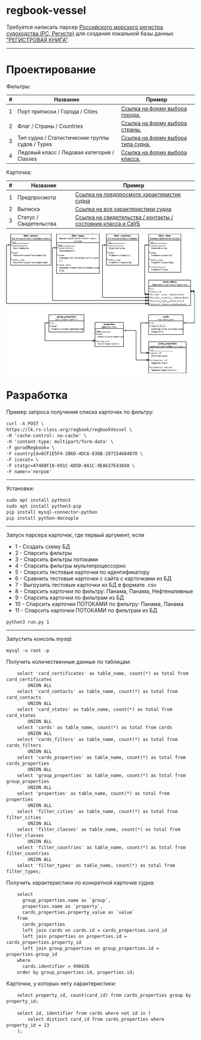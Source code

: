 # regbook-vessel

Требуется написать парсер [Российского морского регистра судоходства (РС, Регистр)](https://rs-class.org/ru/register/about/)
для создания локальной базы данных ["РЕГИСТРОВАЯ КНИГА"](https://lk.rs-class.org/regbook/regbookVessel).

---
# Проектирование

Фильтры:

| # | Название                                        | Пример                                                                                                      |
|---|-------------------------------------------------|-------------------------------------------------------------------------------------------------------------|
| 1 | Порт приписки / Города / Cities                 | [Ссылка на форму выбора города.](https://lk.rs-class.org/regbook/getDictionary2?d=gorodRegbook&f=formfield) |
| 2 | Флаг / Страны / Countries                       | [Ссылка на форму выбора страны.](https://lk.rs-class.org/regbook/getDictionary2?d=countryId&f=formfield)    |
| 3 | Тип судна / Статистические группы судов / Types | [Ссылка на форму выбора типа судна.](https://lk.rs-class.org/regbook/getDictionary2?d=statgr&f=formfield)   |
| 4 | Ледовый класс / Ледовая категория / Classes     | [Ссылка на форму выбора класса.](https://lk.rs-class.org/regbook/getDictionary2?d=icecat&f=formfield)       |

Карточка:

| #  | Название               | Пример                                                                                                                  |
|----|------------------------|-------------------------------------------------------------------------------------------------------------------------|
| 1  | Предпросмотр           | [Ссылка на предпросмотр характеристик судна](https://lk.rs-class.org/regbook/vessel?fleet_id=994121)                    |
| 2  | Выписка                | [Ссылка на все характеристики судна](https://lk.rs-class.org/regbook/vessel?fleet_id=1017605&a=print)                   |
| 3  | Статус / Свидетельства | [Ссылка на свидетельства / контакты / состояния класса и СвУБ](https://lk.rs-class.org/regbook/status?fleet_id=1017605) |

![Схема БД](resources/schema.png?raw=true "Схема БД")

# Разработка

Пример запроса получения списка карточек по фильтру:

```
curl -X POST \
https://lk.rs-class.org/regbook/regbookVessel \
-H 'cache-control: no-cache' \
-H 'content-type: multipart/form-data' \
-F gorodRegbook= \
-F countryId=6CF1E5F4-2B6D-4DC6-836B-287154684870 \
-F icecat= \
-F statgr=47488F18-691C-AD5D-0A1C-9EA637E43848 \
-F namer='петров'
```

---

Установки:

```
sudo apt install python3
sudo apt install python3-pip
pip install mysql-connector-python
pip install python-decouple
```

---

Запуск парсера карточек, где первый аргумент, если

- 1 - Создать схему БД
- 2 - Спарсить фильтры
- 3 - Спарсить фильтры потоками
- 4 - Спарсить фильтры мультипроцессорно
- 5 - Спарсить тестовые карточки по идентификатору
- 6 - Сравнить тестовые карточки с сайта с карточками из БД
- 7 - Выгрузить тестовые карточки из БД в формате .csv
- 8 - Спарсить карточки по фильтру: Панама, Панама, Нефтеналивные
- 9 - Спарсить карточки по фильтрам из БД
- 10 - Спарсить карточки ПОТОКАМИ по фильтру: Панама, Панама
- 11 - Спарсить карточки ПОТОКАМИ по фильтрам из БД

```
python3 run.py 1
```

---

Запустить консоль mysql:

```
mysql -u root -p
```

Получить количественные данные по таблицам:

```mysql
    select 'card_certificates' as table_name, count(*) as total from card_certificates
        UNION ALL
    select 'card_contacts' as table_name, count(*) as total from card_contacts
        UNION ALL
    select 'card_states' as table_name, count(*) as total from card_states
        UNION ALL
    select 'cards' as table_name, count(*) as total from cards
        UNION ALL
    select 'cards_filters' as table_name, count(*) as total from cards_filters
        UNION ALL
    select 'cards_properties' as table_name, count(*) as total from cards_properties
        UNION ALL
    select 'group_properties' as table_name, count(*) as total from group_properties
        UNION ALL
    select 'properties' as table_name, count(*) as total from properties
        UNION ALL
    select 'filter_cities' as table_name, count(*) as total from filter_cities
        UNION ALL
    select 'filter_classes' as table_name, count(*) as total from filter_classes
        UNION ALL
    select 'filter_countries' as table_name, count(*) as total from filter_countries
        UNION ALL
    select 'filter_types' as table_name, count(*) as total from filter_types;
```

Получить характеристики по конкретной карточке судна:

```mysql
    select
      group_properties.name as `group`,
      properties.name as `property`,
      cards_properties.property_value as `value`
    from
      cards_properties
      left join cards on cards.id = cards_properties.card_id
      left join properties on properties.id = cards_properties.property_id
      left join group_properties on group_properties.id = properties.group_id
    where
      cards.identifier = 990436
    order by group_properties.id, properties.id;
```

Карточки, у которых нету характеристики:

```mysql
    select property_id, count(card_id) from cards_properties group by property_id;

    select id, identifier from cards where not id in ( 
        select distinct card_id from cards_properties where property_id = 13
    );
```
